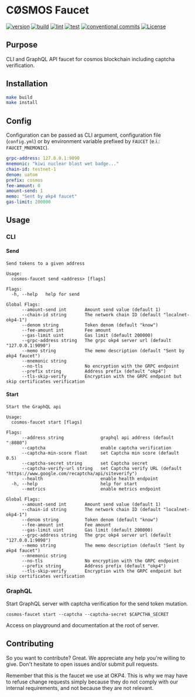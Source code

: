 # CØSMOS Faucet

[![version](https://img.shields.io/github/v/release/okp4/cosmos-faucet)](https://github.com/okp4/cosmos-faucet/releases)
[![build](https://github.com/okp4/cosmos-faucet/actions/workflows/build.yml/badge.svg)](https://github.com/okp4/cosmos-faucet/actions/workflows/build.yml)
[![lint](https://github.com/okp4/cosmos-faucet/actions/workflows/lint.yml/badge.svg)](https://github.com/okp4/cosmos-faucet/actions/workflows/lint.yml)
[![test](https://github.com/okp4/cosmos-faucet/actions/workflows/test.yml/badge.svg)](https://github.com/okp4/cosmos-faucet/actions/workflows/test.yml)
[![conventional commits](https://img.shields.io/badge/Conventional%20Commits-1.0.0-yellow.svg)](https://conventionalcommits.org)
[![License](https://img.shields.io/badge/License-BSD_3--Clause-blue.svg)](https://opensource.org/licenses/BSD-3-Clause)

## Purpose

CLI and GraphQL API faucet for cosmos blockchain including captcha verification.

## Installation

```sh
make build
make install
```

## Config

 Configuration can be passed as CLI argument, configuration file (`config.yml`) or by environment variable prefixed by `FAUCET` (e.i.: `FAUCET_MNEMONIC`).

```yml
grpc-address: 127.0.0.1:9090
mnemonic: "kiwi nuclear blast wet badge..."
chain-id: testnet-1
denom: uatom
prefix: cosmos
fee-amount: 0
amount-send: 1
memo: "Sent by økp4 faucet"
gas-limit: 200000
```

## Usage

### CLI

#### Send

```shell
Send tokens to a given address

Usage:
  cosmos-faucet send <address> [flags]

Flags:
  -h, --help   help for send

Global Flags:
      --amount-send int       Amount send value (default 1)
      --chain-id string       The network chain ID (default "localnet-okp4-1")
      --denom string          Token denom (default "know")
      --fee-amount int        Fee amount
      --gas-limit uint        Gas limit (default 200000)
      --grpc-address string   The grpc okp4 server url (default "127.0.0.1:9090")
      --memo string           The memo description (default "Sent by økp4 faucet")
      --mnemonic string       
      --no-tls                No encryption with the GRPC endpoint
      --prefix string         Address prefix (default "okp4")
      --tls-skip-verify       Encryption with the GRPC endpoint but skip certificates verification
```

#### Start

```shell
Start the GraphQL api

Usage:
  cosmos-faucet start [flags]

Flags:
      --address string              graphql api address (default ":8080")
      --captcha                     enable captcha verification
      --captcha-min-score float     set Captcha min score (default 0.5)
      --captcha-secret string       set Captcha secret
      --captcha-verify-url string   set Captcha verify URL (default "https://www.google.com/recaptcha/api/siteverify")
      --health                      enable health endpoint
  -h, --help                        help for start
      --metrics                     enable metrics endpoint

Global Flags:
      --amount-send int       Amount send value (default 1)
      --chain-id string       The network chain ID (default "localnet-okp4-1")
      --denom string          Token denom (default "know")
      --fee-amount int        Fee amount
      --gas-limit uint        Gas limit (default 200000)
      --grpc-address string   The grpc okp4 server url (default "127.0.0.1:9090")
      --memo string           The memo description (default "Sent by økp4 faucet")
      --mnemonic string       
      --no-tls                No encryption with the GRPC endpoint
      --prefix string         Address prefix (default "okp4")
      --tls-skip-verify       Encryption with the GRPC endpoint but skip certificates verification
```

### GraphQL

Start GraphQL server with captcha verification for the send token mutation.

```shell
cosmos-faucet start --captcha --captcha-secret $CAPCTHA_SECRET
```

Access on playground and documentation at the root of server.

## Contributing

So you want to contribute? Great. We appreciate any help you're willing to give. Don't hesitate to open issues and/or submit pull requests.

Remember that this is the faucet we use at OKP4. This is why we may have to refuse change requests simply because they do not comply with our internal requirements, and not because they are not relevant.
